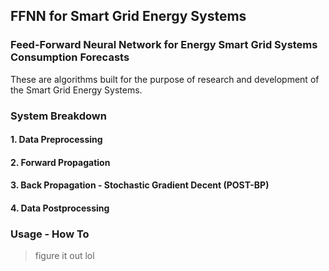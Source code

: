 ##  FFNN for Smart Grid Energy Systems
### Feed-Forward Neural Network for Energy Smart Grid Systems Consumption Forecasts

These are algorithms built for the purpose of research and development of the Smart Grid Energy Systems.

### System Breakdown

#### 1. Data Preprocessing
#### 2. Forward Propagation
#### 3. Back Propagation - Stochastic Gradient Decent (POST-BP)
#### 4. Data Postprocessing

### Usage - How To
> figure it out lol

